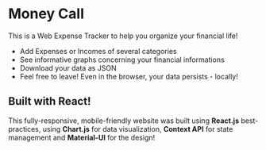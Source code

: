 # Money Call

This is a Web Expense Tracker to help you organize your financial life!

- Add Expenses or Incomes of several categories
- See informative graphs concerning your financial informations
- Download your data as JSON
- Feel free to leave! Even in the browser, your data persists - locally!

## Built with React!

This fully-responsive, mobile-friendly website was built using **React.js** best-practices, using **Chart.js** for data visualization, **Context API** for state management and **Material-UI** for the design!
